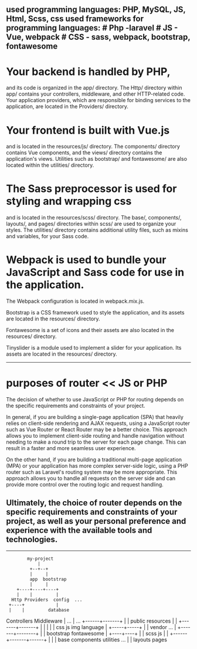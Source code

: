 used programming languages: PHP, MySQL, JS, Html, Scss, css
used frameworks for programming languages:
                                        # Php -laravel
                                        # JS - Vue, webpack
                                        # CSS - sass, webpack, bootstrap, fontawesome
------------------------------------------------------------------------------------------------------------------------

# Your backend is handled by PHP, 

and its code is organized in the app/ directory. The Http/ directory within app/ contains your controllers, middleware, and other HTTP-related code. Your application providers, which are responsible for binding services to the application, are located in the Providers/ directory.

# Your frontend is built with Vue.js
 and is located in the resources/js/ directory. The components/ directory contains Vue components, and the views/ directory contains the application's views. Utilities such as bootstrap/ and fontawesome/ are also located within the utilities/ directory.

# The Sass preprocessor is used for styling and wrapping css
 and is located in the resources/scss/ directory. The base/, components/, layouts/, and pages/ directories within scss/ are used to organize your styles. The utilities/ directory contains additional utility files, such as mixins and variables, for your Sass code.

# Webpack is used to bundle your JavaScript and Sass code for use in the application.
 The Webpack configuration is located in webpack.mix.js.

Bootstrap is a CSS framework used to style the application, and its assets are located in the resources/ directory.

Fontawesome is a set of icons and their assets are also located in the resources/ directory.

Tinyslider is a module used to implement a slider for your application. Its assets are located in the resources/ directory.

--------------------------------------------------------------------------------------------------------------------------
#  purposes of router << JS or PHP

The decision of whether to use JavaScript or PHP for routing depends on the specific requirements and constraints of your project.

In general, if you are building a single-page application (SPA) that heavily relies on client-side rendering and AJAX requests, using a JavaScript router such as Vue Router or React Router may be a better choice. This approach allows you to implement client-side routing and handle navigation without needing to make a round trip to the server for each page change. This can result in a faster and more seamless user experience.

On the other hand, if you are building a traditional multi-page application (MPA) or your application has more complex server-side logic, using a PHP router such as Laravel's routing system may be more appropriate. This approach allows you to handle all requests on the server side and can provide more control over the routing logic and request handling.

Ultimately, the choice of router depends on the specific requirements and constraints of your project, as well as your personal preference and experience with the available tools and technologies.
--------------------------------------------------------------------------------------------------------------------------

--------------------------------------------------------------------------------------------------------------------------

            my-project
                |
             +--+--+
             |     |
             app  bootstrap
             |     |
        +----+----+----+
        |    |         |
      Http Providers  config  ...
     +----+            |
     |    |         database
Controllers Middleware  |
      ...              |
                      ...
                +------+-------+
                |              |
              public      resources
                |              |
        +-------+-------+      |
        |       |       |      |
       css     js     img    language
                              |
                        +-----+-----+
                        |           |
                     vendor        ...
                        |
                +-------+--------+
                |                |
             bootstrap      fontawesome
                |
           +----+----+
           |         |
         scss       js
           |         |
    +------+-------+------+
    |      |              |
  base components     utilities  ...
    |      |
  layouts pages
